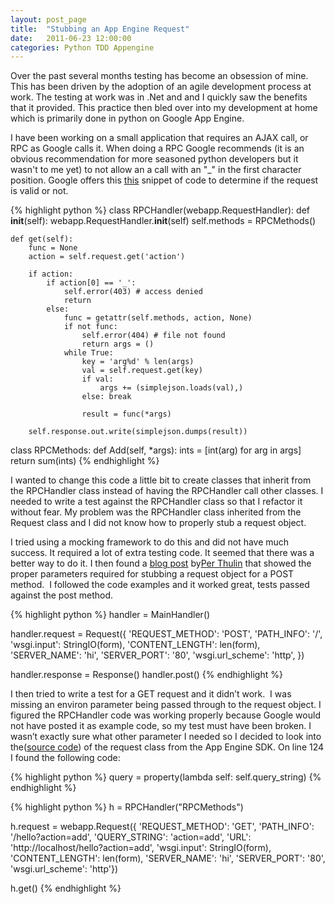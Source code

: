 ```yaml
---
layout: post_page
title:  "Stubbing an App Engine Request"
date:   2011-06-23 12:00:00
categories: Python TDD Appengine 
---
```


Over the past several months testing has become an obsession of mine. This has been driven by the adoption of an agile development process at work. The testing at work was in .Net and and I quickly saw the benefits that it provided. This practice then bled over into my development at home which is primarily done in python on Google App Engine.

I have been working on a small application that requires an AJAX call, or RPC as Google calls it. When doing a RPC Google recommends (it is an obvious recommendation for more seasoned python developers but it wasn't to me yet) to not allow an a call with an "_" in the first character position. Google offers this [this](http://code.google.com/appengine/articles/rpc.html) snippet of code to determine if the request is valid or not.


{% highlight python %}
class RPCHandler(webapp.RequestHandler): 
    def __init__(self): 
        webapp.RequestHandler.__init__(self) 
        self.methods = RPCMethods() 
    
    def get(self): 
        func = None 
        action = self.request.get('action') 
        
        if action: 
            if action[0] == '_': 
                self.error(403) # access denied 
                return 
            else: 
                func = getattr(self.methods, action, None) 
                if not func: 
                    self.error(404) # file not found 
                    return args = () 
                while True: 
                    key = 'arg%d' % len(args) 
                    val = self.request.get(key) 
                    if val: 
                        args += (simplejson.loads(val),) 
                    else: break 
                    
                    result = func(*args) 
                    
        self.response.out.write(simplejson.dumps(result)) 

class RPCMethods: 
    def Add(self, *args): 
        ints = [int(arg) for arg in args] return sum(ints)
{% endhighlight %}

I wanted to change this code a little bit to create classes that inherit from the RPCHandler class instead of having the RPCHandler call other classes. I needed to write a test against the RPCHandler class so that I refactor it without fear. My problem was the RPCHandler class inherited from the Request class and I did not know how to properly stub a request object.

I tried using a mocking framework to do this and did not have much success. It required a lot of extra testing code. It seemed that there was a better way to do it. I then found a [blog post](http://blog.perthulin.com/2010/10/google-app-engine-unit-testing.html) by[Per Thulin](http://blog.perthulin.com/) that showed the proper parameters required for stubbing a request object for a POST method. &nbsp;I followed the code examples and it worked great, tests passed against the post method. &nbsp;


{% highlight python %}
handler = MainHandler() 

handler.request = Request({ 'REQUEST_METHOD': 'POST', 
                            'PATH_INFO': '/', 
                            'wsgi.input': StringIO(form), 
                            'CONTENT_LENGTH': len(form), 
                            'SERVER_NAME': 'hi', 
                            'SERVER_PORT': '80', 
                            'wsgi.url_scheme': 'http', })

handler.response = Response() 
handler.post() 
{% endhighlight %}

I then tried to write a test for a GET request and it didn&rsquo;t work. &nbsp;I was missing an environ parameter being passed through to the request object. I figured the RPCHandler code was working properly because Google would not have posted it as example code, so my test must have been broken. I wasn&rsquo;t exactly sure what other parameter I needed so I decided to look into the([source code](http://code.google.com/p/googleappengine/source/browse/trunk/python/google/appengine/ext/webapp/__init__.py)) of the request class from the App Engine SDK. On line 124 I found the following code:


{% highlight python %}
query = property(lambda self: self.query_string) 
{% endhighlight %}


{% highlight python %}
h = RPCHandler("RPCMethods") 

h.request = webapp.Request({ 'REQUEST_METHOD': 'GET', 
                             'PATH_INFO': '/hello?action=add', 
                             'QUERY_STRING': 'action=add', 
                             'URL': 'http://localhost/hello?action=add', 
                             'wsgi.input': StringIO(form), 
                             'CONTENT_LENGTH': len(form), 
                             'SERVER_NAME': 'hi', 
                             'SERVER_PORT': '80', 
                             'wsgi.url_scheme': 'http'}) 

h.get() 
{% endhighlight %}
